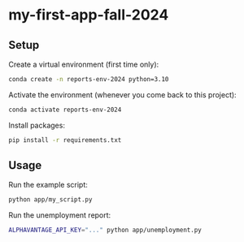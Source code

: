 # my-first-app-fall-2024

## Setup

Create a virtual environment (first time only):

```sh
conda create -n reports-env-2024 python=3.10
```

Activate the environment (whenever you come back to this project):

```sh
conda activate reports-env-2024
```

Install packages:

```sh
pip install -r requirements.txt
```


## Usage

Run the example script:

```sh
python app/my_script.py
```


Run the unemployment report:

```sh
ALPHAVANTAGE_API_KEY="..." python app/unemployment.py
```
